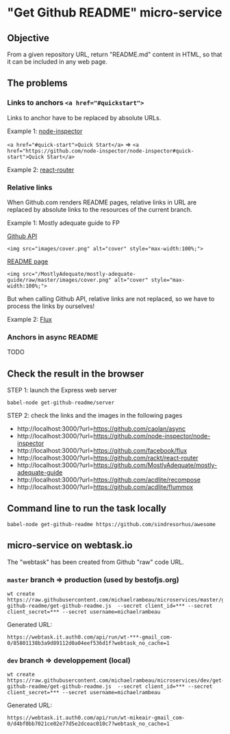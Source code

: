 # "Get Github README" micro-service

## Objective

From a given repository URL, return "README.md" content in HTML, so that it can be included in any web page.

## The problems

### Links to anchors `<a href="#quickstart">`

Links to anchor have to be replaced by absolute URLs.

Example 1: [node-inspector](https://github.com/node-inspector/node-inspector)

`<a href="#quick-start">Quick Start</a>` => `<a href="https://github.com/node-inspector/node-inspector#quick-start">Quick Start</a>`

Example 2: [react-router](https://github.com/rackt/react-router)

### Relative links

When Github.com renders README pages, relative links in URL are replaced by absolute links to the resources of the current branch.

Example 1: Mostly adequate guide to FP

[Github API](https://api.github.com/repos/MostlyAdequate/mostly-adequate-guide/readme)

```
<img src="images/cover.png" alt="cover" style="max-width:100%;">
```

[README page](https://github.com/MostlyAdequate/mostly-adequate-guide)

```
<img src="/MostlyAdequate/mostly-adequate-guide/raw/master/images/cover.png" alt="cover" style="max-width:100%;">
```

But when calling Github API, relative links are not replaced, so we have to process the links by ourselves!

Example 2: [Flux](https://github.com/facebook/flux)

### Anchors in async README

TODO


## Check the result in the browser

STEP 1: launch the Express web server

```
babel-node get-github-readme/server
```

STEP 2: check the links and the images in the following pages

* http://localhost:3000/?url=https://github.com/caolan/async
* http://localhost:3000/?url=https://github.com/node-inspector/node-inspector
* http://localhost:3000/?url=https://github.com/facebook/flux
* http://localhost:3000/?url=https://github.com/rackt/react-router
* http://localhost:3000/?url=https://github.com/MostlyAdequate/mostly-adequate-guide
* http://localhost:3000/?url=https://github.com/acdlite/recompose
* http://localhost:3000/?url=https://github.com/acdlite/flummox



## Command line to run the task locally

```
babel-node get-github-readme https://github.com/sindresorhus/awesome
```

## micro-service on webtask.io

The "webtask" has been created from Github "raw" code URL.

### `master` branch => production (used by bestofjs.org)

```
wt create https://raw.githubusercontent.com/michaelrambeau/microservices/master/get-github-readme/get-github-readme.js  --secret client_id=*** --secret client_secret=*** --secret username=michaelrambeau
```

Generated URL:

```
https://webtask.it.auth0.com/api/run/wt-***-gmail_com-0/85801138b3a9d89112d0a04eef536d1f?webtask_no_cache=1
```

### `dev` branch => developpement (local)

```
wt create https://raw.githubusercontent.com/michaelrambeau/microservices/dev/get-github-readme/get-github-readme.js  --secret client_id=*** --secret client_secret=*** --secret username=michaelrambeau
```

Generated URL:

```
https://webtask.it.auth0.com/api/run/wt-mikeair-gmail_com-0/d4bf0bb7021ce02e77d5e2dceac010c7?webtask_no_cache=1
```
